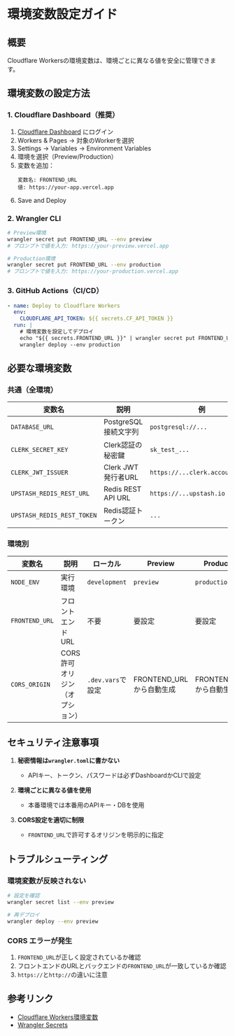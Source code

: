 # 環境変数設定ガイド

## 概要

Cloudflare Workersの環境変数は、環境ごとに異なる値を安全に管理できます。

## 環境変数の設定方法

### 1. Cloudflare Dashboard（推奨）

1. [Cloudflare Dashboard](https://dash.cloudflare.com) にログイン
2. Workers & Pages → 対象のWorkerを選択
3. Settings → Variables → Environment Variables
4. 環境を選択（Preview/Production）
5. 変数を追加：
   ```
   変数名: FRONTEND_URL
   値: https://your-app.vercel.app
   ```
6. Save and Deploy

### 2. Wrangler CLI

```bash
# Preview環境
wrangler secret put FRONTEND_URL --env preview
# プロンプトで値を入力: https://your-preview.vercel.app

# Production環境  
wrangler secret put FRONTEND_URL --env production
# プロンプトで値を入力: https://your-production.vercel.app
```

### 3. GitHub Actions（CI/CD）

```yaml
- name: Deploy to Cloudflare Workers
  env:
    CLOUDFLARE_API_TOKEN: ${{ secrets.CF_API_TOKEN }}
  run: |
    # 環境変数を設定してデプロイ
    echo "${{ secrets.FRONTEND_URL }}" | wrangler secret put FRONTEND_URL --env production
    wrangler deploy --env production
```

## 必要な環境変数

### 共通（全環境）

| 変数名 | 説明 | 例 |
|--------|------|-----|
| `DATABASE_URL` | PostgreSQL接続文字列 | `postgresql://...` |
| `CLERK_SECRET_KEY` | Clerk認証の秘密鍵 | `sk_test_...` |
| `CLERK_JWT_ISSUER` | Clerk JWT発行者URL | `https://...clerk.accounts.dev` |
| `UPSTASH_REDIS_REST_URL` | Redis REST API URL | `https://...upstash.io` |
| `UPSTASH_REDIS_REST_TOKEN` | Redis認証トークン | `...` |

### 環境別

| 変数名 | 説明 | ローカル | Preview | Production |
|--------|------|----------|---------|------------|
| `NODE_ENV` | 実行環境 | `development` | `preview` | `production` |
| `FRONTEND_URL` | フロントエンドURL | 不要 | 要設定 | 要設定 |
| `CORS_ORIGIN` | CORS許可オリジン（オプション） | `.dev.vars`で設定 | FRONTEND_URLから自動生成 | FRONTEND_URLから自動生成 |

## セキュリティ注意事項

1. **秘密情報は`wrangler.toml`に書かない**
   - APIキー、トークン、パスワードは必ずDashboardかCLIで設定

2. **環境ごとに異なる値を使用**
   - 本番環境では本番用のAPIキー・DBを使用

3. **CORS設定を適切に制限**
   - `FRONTEND_URL`で許可するオリジンを明示的に指定

## トラブルシューティング

### 環境変数が反映されない

```bash
# 設定を確認
wrangler secret list --env preview

# 再デプロイ
wrangler deploy --env preview
```

### CORS エラーが発生

1. `FRONTEND_URL`が正しく設定されているか確認
2. フロントエンドのURLとバックエンドの`FRONTEND_URL`が一致しているか確認
3. `https://`と`http://`の違いに注意

## 参考リンク

- [Cloudflare Workers環境変数](https://developers.cloudflare.com/workers/configuration/environment-variables/)
- [Wrangler Secrets](https://developers.cloudflare.com/workers/wrangler/commands/#secret)